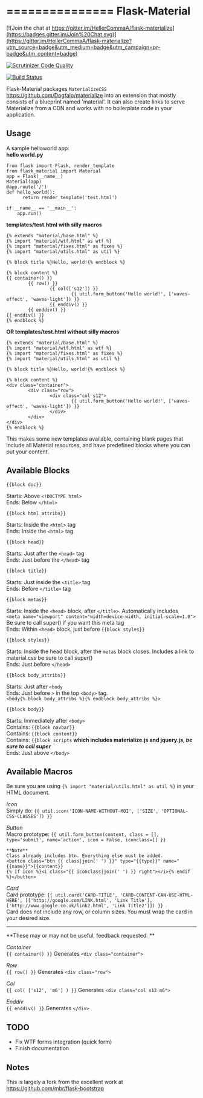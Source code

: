 ===============
Flask-Material
===============

[![Join the chat at https://gitter.im/HellerCommaA/flask-materialize](https://badges.gitter.im/Join%20Chat.svg)](https://gitter.im/HellerCommaA/flask-materialize?utm_source=badge&utm_medium=badge&utm_campaign=pr-badge&utm_content=badge)

[![Scrutinizer Code Quality](https://scrutinizer-ci.com/g/HellerCommaA/flask-materialize/badges/quality-score.png?b=master)](https://scrutinizer-ci.com/g/HellerCommaA/flask-materialize/?branch=master)

[![Build Status](https://scrutinizer-ci.com/g/HellerCommaA/flask-materialize/badges/build.png?b=master)](https://scrutinizer-ci.com/g/HellerCommaA/flask-materialize/build-status/master)

Flask-Material packages `MaterializeCSS` <https://github.com/Dogfalo/materialize> into an extension that mostly consists
of a blueprint named 'material'. It can also create links to serve Materialize
from a CDN and works with no boilerplate code in your application.

Usage
-----

A sample helloworld app:  
**hello world.py**  
```
from flask import Flask, render_template  
from flask_material import Material  
app = Flask(__name__)  
Material(app)  
@app.route('/')  
def hello_world():  
      return render_template('test.html')  

if __name__ == '__main__':  
	app.run()  
```

**templates/test.html with silly macros**
```
{% extends "material/base.html" %}
{% import "material/wtf.html" as wtf %}
{% import "material/fixes.html" as fixes %}
{% import "material/utils.html" as util %}

{% block title %}Hello, world!{% endblock %}

{% block content %}
{{ container() }}
        {{ row() }}
                {{ col(['s12']) }}
                        {{ util.form_button('Hello world!', ['waves-effect', 'waves-light']) }}
                {{ enddiv() }}
        {{ enddiv() }}
{{ enddiv() }}
{% endblock %}
```

**OR templates/test.html without silly macros**
```
{% extends "material/base.html" %}
{% import "material/wtf.html" as wtf %}
{% import "material/fixes.html" as fixes %}
{% import "material/utils.html" as util %}

{% block title %}Hello, world!{% endblock %}

{% block content %}
<div class="container">
        <div class="row">
                <div class="col s12">
                        {{ util.form_button('Hello world!', ['waves-effect', 'waves-light']) }}
                </div>
        </div>
</div>
{% endblock %}
```

This makes some new templates available, containing blank pages that include all
Material resources, and have predefined blocks where you can put your content.

Available Blocks
----------------
	{{block doc}}
Starts: Above `<!DOCTYPE html>`  
Ends: Below `</html>`

	{{block html_attribs}}  
Starts: Inside the `<html>` tag  
Ends: Inside the `<html>` tag

	{{block head}}
Starts: Just after the `<head>` tag  
Ends: Just before the `</head>` tag

	{{block title}}
Starts: Just inside the `<title>` tag  
Ends: Before `</title>` tag

	{{block metas}}
Starts: Inside the `<head>` block, after `</title>`. Automatically includes  
`<meta name="viewport" content="width=device-width, initial-scale=1.0">` Be sure to call super() if you want this meta tag  
Ends: Within `<head>` block, just before `{{block styles}}`

	{{block styles}}
Starts: Inside the head block, after the `metas` block closes. Includes a link to material.css be sure to call super()  
Ends: Just before `</head>`

	{{block body_attribs}}
Starts: Just after `<body`  
Ends: Just before `>` in the top `<body>` tag.  
	`<body{% block body_attribs %}{% endblock body_attribs %}>`
	
	{{block body}}
Starts: Immediately after `<body>`  
Contains: 	`{{block navbar}}`  
Contains: 	`{{block content}}`  
Contains:	`{{block scripts`  **which includes materialize.js and jquery.js, *be sure to call super***  
Ends: Just above `</body>`


Available Macros
----------------
Be sure you are using `{% import "material/utils.html" as util %}` in your HTML document.

*Icon*  
Simply do: `{{ util.icon('ICON-NAME-WITHOUT-MDI', ['SIZE', 'OPTIONAL-CSS-CLASSES']) }}`

*Button*  
Macro prototype: `{{ util.form_button(content, class = [], type='submit', name='action', icon = False, iconclass=[] }}`

	**Note**  
	Class already includes btn. Everything else must be added.  
	<button class="btn {{ class|join(' ') }}" type="{{type}}" name="{{name}}">{{content}}
	{% if icon %}<i class="{{ iconclass|join(' ') }} right"></i>{% endif %}</button>

*Card*  
Card prototype: `{{ util.card('CARD-TITLE', 'CARD-CONTENT-CAN-USE-HTML-HERE', [['http://google.com/LINK.html', 'Link Title'], ['http://www.google.co.uk/link2.html', 'Link Title2']]) }}`  
Card does not include any row, or column sizes. You must wrap the card in your desired size.  

----
**These may or may not be useful, feedback requested. **  

*Container*  
`{{ container() }}` Generates `<div class="container">`

*Row*  
`{{ row() }}` Generates `<div class="row">`  

*Col*  
`{{ col( ['s12', 'm6'] ) }}` Generates `<div class="col s12 m6">`

*Enddiv*  
`{{ enddiv() }}` Generates `</div>`

TODO
----
* Fix WTF forms integration (quick form)  
* Finish documentation

Notes
-----
This is largely a fork from the excellent work at <https://github.com/mbr/flask-bootstrap>
